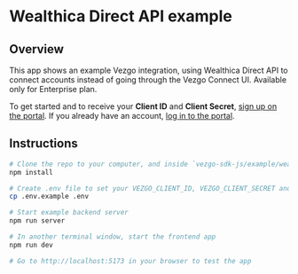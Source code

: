 # Wealthica Direct API example

## Overview

This app shows an example Vezgo integration, using Wealthica Direct API to connect accounts instead of going through the Vezgo Connect UI. Available only for Enterprise plan.

To get started and to receive your **Client ID** and **Client Secret**, [sign up on the portal](https://portal.vezgo.com/sign-up). If you already have an account, [log in to the portal](https://portal.vezgo.com/sign-in).

## Instructions

```bash
# Clone the repo to your computer, and inside `vezgo-sdk-js/example/wealthica-direct-api`:
npm install

# Create .env file to set your VEZGO_CLIENT_ID, VEZGO_CLIENT_SECRET and other variables
cp .env.example .env

# Start example backend server
npm run server

# In another terminal window, start the frontend app
npm run dev

# Go to http://localhost:5173 in your browser to test the app
```
